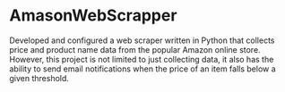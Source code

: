 # AmasonWebScrapper
Developed and configured a web scraper written in Python that collects price and product name data from the popular Amazon online store. However, this project is not limited to just collecting data, it also has the ability to send email notifications when the price of an item falls below a given threshold.
